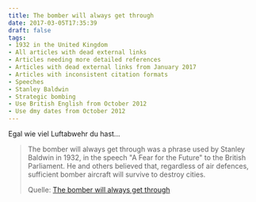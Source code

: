 ```yaml
---
title: The bomber will always get through
date: 2017-03-05T17:35:39
draft: false
tags:
- 1932 in the United Kingdom
- All articles with dead external links
- Articles needing more detailed references
- Articles with dead external links from January 2017
- Articles with inconsistent citation formats
- Speeches
- Stanley Baldwin
- Strategic bombing
- Use British English from October 2012
- Use dmy dates from October 2012
---
```


Egal wie viel Luftabwehr du hast...

> The bomber will always get through was a phrase used by Stanley Baldwin in
> 1932, in the speech "A Fear for the Future" to the British Parliament. He and
> others believed that, regardless of air defences, sufficient bomber aircraft
> will survive to destroy cities.
>
> Quelle: [The bomber will always get through](https://en.wikipedia.org/wiki/The_bomber_will_always_get_through)

